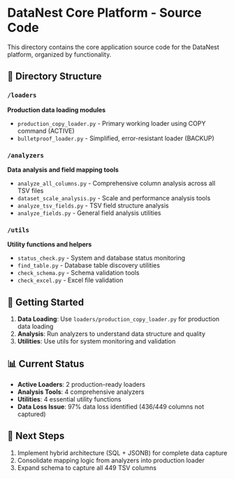 # DataNest Core Platform - Source Code

This directory contains the core application source code for the DataNest platform, organized by functionality.

## 📁 Directory Structure

### `/loaders`
**Production data loading modules**
- `production_copy_loader.py` - Primary working loader using COPY command (ACTIVE)
- `bulletproof_loader.py` - Simplified, error-resistant loader (BACKUP)

### `/analyzers` 
**Data analysis and field mapping tools**
- `analyze_all_columns.py` - Comprehensive column analysis across all TSV files
- `dataset_scale_analysis.py` - Scale and performance analysis tools
- `analyze_tsv_fields.py` - TSV field structure analysis
- `analyze_fields.py` - General field analysis utilities

### `/utils`
**Utility functions and helpers**
- `status_check.py` - System and database status monitoring
- `find_table.py` - Database table discovery utilities
- `check_schema.py` - Schema validation tools
- `check_excel.py` - Excel file validation

## 🚀 Getting Started

1. **Data Loading**: Use `loaders/production_copy_loader.py` for production data loading
2. **Analysis**: Run analyzers to understand data structure and quality
3. **Utilities**: Use utils for system monitoring and validation

## 📊 Current Status

- **Active Loaders**: 2 production-ready loaders
- **Analysis Tools**: 4 comprehensive analyzers  
- **Utilities**: 4 essential utility functions
- **Data Loss Issue**: 97% data loss identified (436/449 columns not captured)

## 🎯 Next Steps

1. Implement hybrid architecture (SQL + JSONB) for complete data capture
2. Consolidate mapping logic from analyzers into production loader
3. Expand schema to capture all 449 TSV columns 
